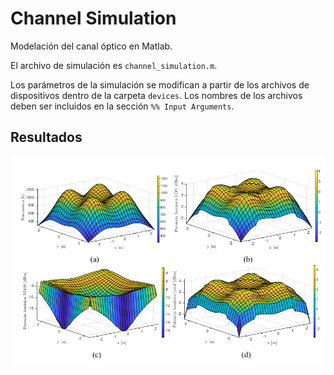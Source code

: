 # Channel Simulation

Modelación del canal óptico en Matlab.

El archivo de simulación es `channel_simulation.m`.

Los parámetros de la simulación se modifican a partir de los archivos de dispositivos dentro de la carpeta `devices`. Los nombres de los archivos deben ser incluidos en la sección `%% Input Arguments`.

## Resultados

![Resultados](images/results.png)
